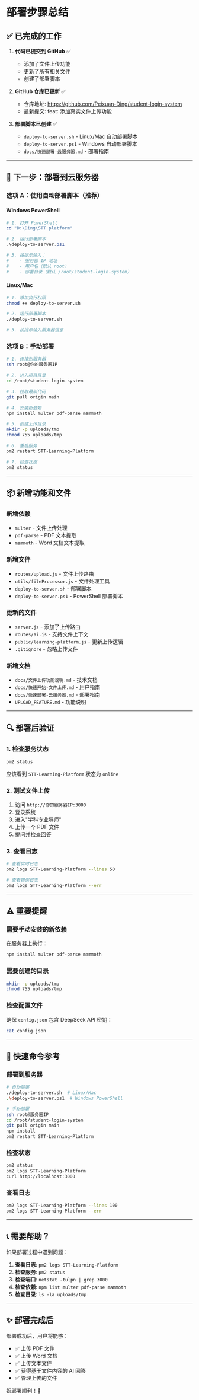# 部署步骤总结

## ✅ 已完成的工作

1. **代码已提交到 GitHub** ✅
   - 添加了文件上传功能
   - 更新了所有相关文件
   - 创建了部署脚本

2. **GitHub 仓库已更新** ✅
   - 仓库地址: https://github.com/Peixuan-Ding/student-login-system
   - 最新提交: feat: 添加真实文件上传功能

3. **部署脚本已创建** ✅
   - `deploy-to-server.sh` - Linux/Mac 自动部署脚本
   - `deploy-to-server.ps1` - Windows 自动部署脚本
   - `docs/快速部署-云服务器.md` - 部署指南

---

## 🚀 下一步：部署到云服务器

### 选项 A：使用自动部署脚本（推荐）

#### Windows PowerShell

```powershell
# 1. 打开 PowerShell
cd "D:\Ding\STT platform"

# 2. 运行部署脚本
.\deploy-to-server.ps1

# 3. 按提示输入：
#    - 服务器 IP 地址
#    - 用户名（默认 root）
#    - 部署目录（默认 /root/student-login-system）
```

#### Linux/Mac

```bash
# 1. 添加执行权限
chmod +x deploy-to-server.sh

# 2. 运行部署脚本
./deploy-to-server.sh

# 3. 按提示输入服务器信息
```

### 选项 B：手动部署

```bash
# 1. 连接到服务器
ssh root@你的服务器IP

# 2. 进入项目目录
cd /root/student-login-system

# 3. 拉取最新代码
git pull origin main

# 4. 安装新依赖
npm install multer pdf-parse mammoth

# 5. 创建上传目录
mkdir -p uploads/tmp
chmod 755 uploads/tmp

# 6. 重启服务
pm2 restart STT-Learning-Platform

# 7. 检查状态
pm2 status
```

---

## 📦 新增功能和文件

### 新增依赖
- `multer` - 文件上传处理
- `pdf-parse` - PDF 文本提取
- `mammoth` - Word 文档文本提取

### 新增文件
- `routes/upload.js` - 文件上传路由
- `utils/fileProcessor.js` - 文件处理工具
- `deploy-to-server.sh` - 部署脚本
- `deploy-to-server.ps1` - PowerShell 部署脚本

### 更新的文件
- `server.js` - 添加了上传路由
- `routes/ai.js` - 支持文件上下文
- `public/learning-platform.js` - 更新上传逻辑
- `.gitignore` - 忽略上传文件

### 新增文档
- `docs/文件上传功能说明.md` - 技术文档
- `docs/快速开始-文件上传.md` - 用户指南
- `docs/快速部署-云服务器.md` - 部署指南
- `UPLOAD_FEATURE.md` - 功能说明

---

## 🔍 部署后验证

### 1. 检查服务状态

```bash
pm2 status
```

应该看到 `STT-Learning-Platform` 状态为 `online`

### 2. 测试文件上传

1. 访问 `http://你的服务器IP:3000`
2. 登录系统
3. 进入"学科专业导师"
4. 上传一个 PDF 文件
5. 提问并检查回答

### 3. 查看日志

```bash
# 查看实时日志
pm2 logs STT-Learning-Platform --lines 50

# 查看错误日志
pm2 logs STT-Learning-Platform --err
```

---

## ⚠️ 重要提醒

### 需要手动安装的新依赖

在服务器上执行：

```bash
npm install multer pdf-parse mammoth
```

### 需要创建的目录

```bash
mkdir -p uploads/tmp
chmod 755 uploads/tmp
```

### 检查配置文件

确保 `config.json` 包含 DeepSeek API 密钥：

```bash
cat config.json
```

---

## 🎯 快速命令参考

### 部署到服务器
```bash
# 自动部署
./deploy-to-server.sh  # Linux/Mac
.\deploy-to-server.ps1  # Windows PowerShell

# 手动部署
ssh root@服务器IP
cd /root/student-login-system
git pull origin main
npm install
pm2 restart STT-Learning-Platform
```

### 检查状态
```bash
pm2 status
pm2 logs STT-Learning-Platform
curl http://localhost:3000
```

### 查看日志
```bash
pm2 logs STT-Learning-Platform --lines 100
pm2 logs STT-Learning-Platform --err
```

---

## 📞 需要帮助？

如果部署过程中遇到问题：

1. **查看日志**: `pm2 logs STT-Learning-Platform`
2. **检查服务**: `pm2 status`
3. **检查端口**: `netstat -tulpn | grep 3000`
4. **检查依赖**: `npm list multer pdf-parse mammoth`
5. **检查目录**: `ls -la uploads/tmp`

---

## ✨ 部署完成后

部署成功后，用户将能够：

- ✅ 上传 PDF 文件
- ✅ 上传 Word 文档
- ✅ 上传文本文件
- ✅ 获得基于文件内容的 AI 回答
- ✅ 管理上传的文件

祝部署顺利！🎉

